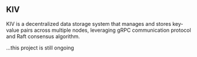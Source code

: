 ## KIV

KIV is a decentralized data storage system that manages and stores key-value pairs across multiple nodes, leveraging gRPC communication protocol and Raft consensus algorithm.

...this project is still ongoing
